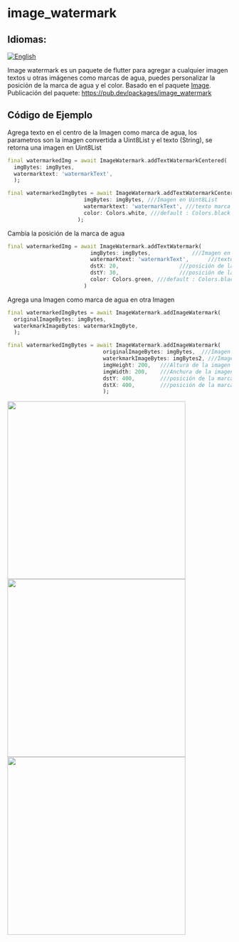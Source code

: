 # image_watermark

## Idiomas:
[![English](https://img.shields.io/badge/Language-English-blueviolet?style=for-the-badge)](README.md)


Image watermark es un paquete de flutter para agregar a cualquier imagen textos u otras imágenes como marcas de agua, puedes personalizar la posición de la marca de agua y el color. Basado en el paquete [Image](https://pub.dev/packages/image/).\
Publicación del paquete: https://pub.dev/packages/image_watermark

## Código de Ejemplo
Agrega texto en el centro de la Imagen como marca de agua, los parametros son la imagen convertida a Uint8List y el texto (String), se retorna una imagen en Uint8List
```dart
final watermarkedImg = await ImageWatermark.addTextWatermarkCentered(
  imgBytes: imgBytes,
  watermarktext: 'watermarkText',
  );
```

```dart
final watermarkedImgBytes = await ImageWatermark.addTextWatermarkCentered(
                        imgBytes: imgBytes, ///Imagen en Uint8List
                        watermarktext: 'watermarkText', ///texto marca de agua
                        color: Colors.white, ///default : Colors.black
                      );
```
Cambia la posición de la marca de agua
```dart
final watermarkedImg = await ImageWatermark.addTextWatermark(
                          imgBytes: imgBytes,             ///Imagen en Uint8List
                          watermarktext: 'watermarkText',      ///texto marca de agua
                          dstX: 20,                   ///posición de la marca de agua (coordenadas de X)
                          dstY: 30,                   ///posición de la marca de agua (coordenadas de Y)
                          color: Colors.green, ///default : Colors.black
                        )
```
Agrega una Imagen como marca de agua en otra Imagen
```dart
final watermarkedImgBytes = await ImageWatermark.addImageWatermark(
  originalImageBytes: imgBytes,
  waterkmarkImageBytes: watermarkImgByte,
  );
```

```dart
final watermarkedImgBytes = await ImageWatermark.addImageWatermark(
                              originalImageBytes: imgBytes,  ///Imagen Principal en Uint8List
                              waterkmarkImageBytes: imgBytes2, ///Imagen marca de agua en Uint8List
                              imgHeight: 200,   ///Altura de la imagen marca de agua
                              imgWidth: 200,    ///Anchura de la imagen marca de agua
                              dstY: 400,        ///posición de la marca de agua (coordenadas de Y)
                              dstX: 400,        ///posición de la marca de agua (coordenadas de X)
                              );
```

<img src="https://raw.githubusercontent.com/saurabh-m-w/image_watermark/main/screenshots/screenshot1.png" height="400">
<img src="https://raw.githubusercontent.com/saurabh-m-w/image_watermark/main/screenshots/screenshot2.png" height="400">
<img src="https://raw.githubusercontent.com/saurabh-m-w/image_watermark/main/screenshots/screenshot3.png" height="400">
